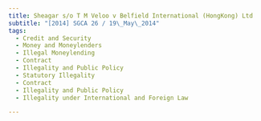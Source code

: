 ```yaml
---
title: Sheagar s/o T M Veloo v Belfield International (HongKong) Ltd
subtitle: "[2014] SGCA 26 / 19\_May\_2014"
tags:
  - Credit and Security
  - Money and Moneylenders
  - Illegal Moneylending
  - Contract
  - Illegality and Public Policy
  - Statutory Illegality
  - Contract
  - Illegality and Public Policy
  - Illegality under International and Foreign Law

---
```


